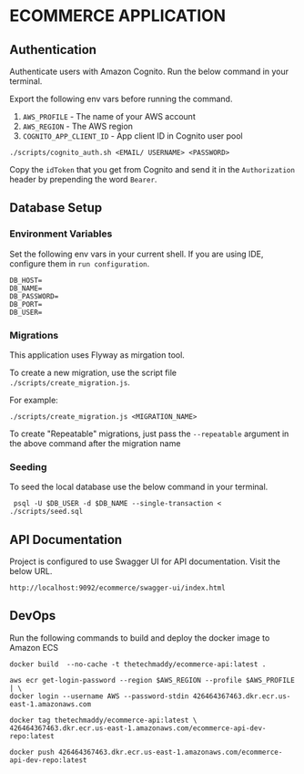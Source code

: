 # ECOMMERCE APPLICATION

## Authentication
Authenticate users with Amazon Cognito. Run the below command in your terminal.

Export the following env vars before running the command.
1. `AWS_PROFILE` - The name of your AWS account
2. `AWS_REGION` - The AWS region
3. `COGNITO_APP_CLIENT_ID` - App client ID in Cognito user pool

```shell
./scripts/cognito_auth.sh <EMAIL/ USERNAME> <PASSWORD>
```

Copy the `idToken` that you get from Cognito and send it in the `Authorization` header by prepending the word `Bearer`.

## Database Setup

### Environment Variables

Set the following env vars in your current shell. If you are using IDE, configure them in `run configuration`.

```properties
DB_HOST=
DB_NAME=
DB_PASSWORD=
DB_PORT=
DB_USER=
```
### Migrations

This application uses Flyway as mirgation tool.

To create a new migration, use the script file `./scripts/create_migration.js`. 

For example: 
```shell
./scripts/create_migration.js <MIGRATION_NAME>
```

To create "Repeatable" migrations, just pass the `--repeatable` argument in the above command after the migration name

### Seeding
To seed the local database use the below command in your terminal.

```shell
 psql -U $DB_USER -d $DB_NAME --single-transaction < ./scripts/seed.sql
```

## API Documentation

Project is configured to use Swagger UI for API documentation. Visit the below URL.

`http://localhost:9092/ecommerce/swagger-ui/index.html`

## DevOps

Run the following commands to build and deploy the docker image to Amazon ECS

```shell
docker build  --no-cache -t thetechmaddy/ecommerce-api:latest .
```
```shell
aws ecr get-login-password --region $AWS_REGION --profile $AWS_PROFILE | \
docker login --username AWS --password-stdin 426464367463.dkr.ecr.us-east-1.amazonaws.com
```
```shell
docker tag thetechmaddy/ecommerce-api:latest \
426464367463.dkr.ecr.us-east-1.amazonaws.com/ecommerce-api-dev-repo:latest
```
```shell
docker push 426464367463.dkr.ecr.us-east-1.amazonaws.com/ecommerce-api-dev-repo:latest
```
